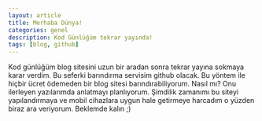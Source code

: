 ```yaml
---
layout: article
title: Merhaba Dünya!
categories: genel
description: Kod Günlüğüm tekrar yayında!
tags: [blog, github]
---
```

Kod günlüğüm blog sitesini uzun bir aradan sonra tekrar yayına sokmaya karar verdim. Bu seferki barındırma servisim github olacak. Bu yöntem ile hiçbir ücret ödemeden bir blog sitesi barındırabiliyorum. Nasıl mı? Onu ilerleyen yazılarımda anlatmayı planlıyorum. Şimdilik zamanımı bu siteyi yapılandırmaya ve mobil cihazlara uygun hale getirmeye harcadım o yüzden biraz ara veriyorum. Beklemde kalın ;)